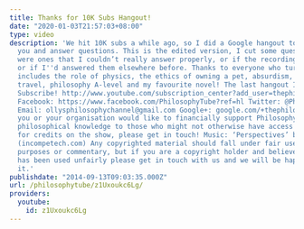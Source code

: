 ```yaml
---
title: Thanks for 10K Subs Hangout!
date: "2020-01-03T21:57:03+08:00"
type: video
description: 'We hit 10K subs a while ago, so I did a Google hangout to say thank
  you and answer questions. This is the edited version, I cut some questions if they
  were ones that I couldn’t really answer properly, or if the recording was too sketchy,
  or if I''d answered them elsewhere before. Thanks to everyone who turned up! Discussion
  includes the role of physics, the ethics of owning a pet, absurdism, YouTube "fame",
  travel, philosophy A-level and my favourite novel! The last hangout I did: https://www.youtube.com/watch?v=udphgph_1tE
  Subscribe! http://www.youtube.com/subscription_center?add_user=thephilosophytube
  Facebook: https://www.facebook.com/PhilosophyTube?ref=hl Twitter: @PhilosophyTube
  Email: ollysphilosophychannel@gmail.com Google+: google.com/+thephilosophytube If
  you or your organisation would like to financially support Philosophy Tube in distributing
  philosophical knowledge to those who might not otherwise have access to it in exchange
  for credits on the show, please get in touch! Music: ‘Perspectives’ by Kevin MacLeod
  (incompetech.com) Any copyrighted material should fall under fair use for educational
  purposes or commentary, but if you are a copyright holder and believe your material
  has been used unfairly please get in touch with us and we will be happy to discuss
  it.'
publishdate: "2014-09-13T09:03:35.000Z"
url: /philosophytube/z1Uxoukc6Lg/
providers:
  youtube:
    id: z1Uxoukc6Lg
---
```

